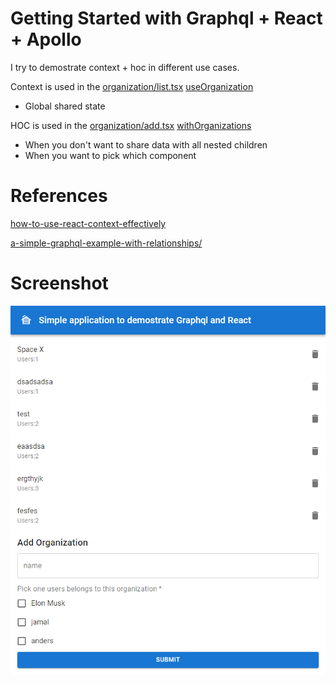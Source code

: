 # Getting Started with Graphql + React + Apollo

I try to demostrate context + hoc in different use cases.

Context is used in the [organization/list.tsx](https://github.com/jamalsoueidan/graphql-react-apollo/blob/Main/src/components/organization/list.tsx) [useOrganization](https://github.com/jamalsoueidan/graphql-react-apollo/blob/Main/src/data/organizations-context.tsx)

- Global shared state

HOC is used in the [organization/add.tsx](https://github.com/jamalsoueidan/graphql-react-apollo/blob/Main/src/components/organization/add.tsx) [withOrganizations](https://github.com/jamalsoueidan/graphql-react-apollo/blob/Main/src/data/with-organizations.tsx)

- When you don't want to share data with all nested children
- When you want to pick which component 

# References

[how-to-use-react-context-effectively](https://kentcdodds.com/blog/how-to-use-react-context-effectively)

[a-simple-graphql-example-with-relationships/](https://blog.tylerbuchea.com/a-simple-graphql-example-with-relationships/)

# Screenshot

![alt text](https://github.com/jamalsoueidan/graphql-react-apollo/blob/Main/screenshot.png?raw=true)
